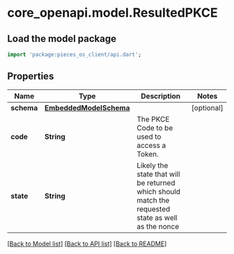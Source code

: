 # core_openapi.model.ResultedPKCE

## Load the model package
```dart
import 'package:pieces_os_client/api.dart';
```

## Properties
Name | Type | Description | Notes
------------ | ------------- | ------------- | -------------
**schema** | [**EmbeddedModelSchema**](EmbeddedModelSchema.md) |  | [optional] 
**code** | **String** | The PKCE Code to be used to access a Token. | 
**state** | **String** | Likely the state that will be returned which should match the requested state as well as the nonce | 

[[Back to Model list]](../README.md#documentation-for-models) [[Back to API list]](../README.md#documentation-for-api-endpoints) [[Back to README]](../README.md)


